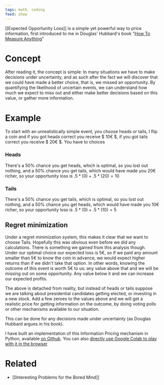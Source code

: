 ```yaml
---
tags: math, coding
feed: show
---
```


[[Expected Opportunity Loss]] is a simple yet powerful way to price information, first introduced to me in Douglas' Hubbard's book "[How To Measure Anything](https://www.goodreads.com/book/show/444653.How_to_Measure_Anything)"

# Concept

After reading it, the concept is simple: In many situations we have to make decisions under uncertainty, and as such after the fact we will discover that we could have made a better choice, that is, we missed an opportunity. By quantifying the likelihood of uncertain events, we can understand how much we expect to miss out and either make better decisions based on this value, or gather more information.

# Example

To start with an unrealistically simple event, you choose heads or tails, I flip a coin and if you got heads correct you receive $ 10€ $, if you got tails correct you receive $ 20€ $. You have to choices

### Heads
There's a 50% chance you get heads, which is optimal, so you lost out nothing, and a 50% chance you get tails, which would have made you $20$€ richer, so your opportunity loss is $.5 * (0) + .5 * (20) = 10$

### Tails
There's a 50% chance you get tails, which is optimal, so you lost out nothing, and a 50% chance you get heads, which would have made you $10$€ richer, so your opportunity loss is $.5 * (0) + .5 * (10) = 5$

## Regret minimization
Under a regret minimization system, this makes it clear that we want to choose Tails. Hopefully this was obvious even before we did any calculations. There is something we gained from this analysis though. Under our optimal choice our expected loss is $5$€, so if we paid any amount smaller than $5$€ to know the coin in advance, we would expect higher returns than if we didn't take that option. In other words, knowing the outcome of this event is worth $5$€ to us: any value above that and we will be missing out on some opportunity. Any value below it and we can increase our expected profits.

The above is detached from reality, but instead of heads or tails suppose we are talking about presidential candidates getting elected, or investing in a new stock. Add a few zeroes to the values above and we will get a realistic price for getting information on the outcome, by doing voting polls or other mechanisms available to our situation.

This can be done for any decisions made under uncertainty (as Douglas Hubbard argues in his book).

I have built an implementation of this Information Pricing mechanism in Python, available [on Github](https://github.com/migueltorrescosta/tutor/blob/master/ExpectedOpportunityLoss.ipynb). You can also [directly use Google Colab to play with it in the browser](https://colab.research.google.com/github/migueltorrescosta/tutor/blob/master/ExpectedOpportunityLoss.ipynb)

# Related
- [[Interesting Problems for the Bored Mind]]